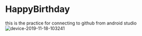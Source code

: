# HappyBirthday
this is the practice for connecting to github from android studio
![device-2019-11-18-103241](https://user-images.githubusercontent.com/41305584/69071379-6b48fa80-09ef-11ea-8180-dac132f276f5.png)

